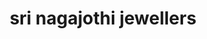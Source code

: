 ---
title: "sri nagajothi jewellers"
url: /tiruvannamalai/sri-nagajothi-jewellers/
shop: jewelry
---
